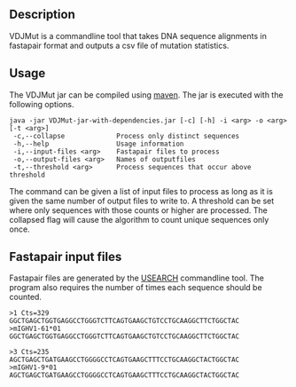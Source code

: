 Description
-----------
VDJMut is a commandline tool that takes DNA sequence alignments in fastapair format and outputs a csv file of mutation statistics.

Usage
----
The VDJMut jar can be compiled using [maven](https://maven.apache.org).
The jar is executed with the following options.


	java -jar VDJMut-jar-with-dependencies.jar [-c] [-h] -i <arg> -o <arg> [-t <arg>]
	 -c,--collapse             Process only distinct sequences
	 -h,--help                 Usage information
	 -i,--input-files <arg>    Fastapair files to process
	 -o,--output-files <arg>   Names of outputfiles
	 -t,--threshold <arg>      Process sequences that occur above threshold
 
The command can be given a list of input files to process as long as it is given the same number of output files to write to.
A threshold can be set where only sequences with those counts or higher are processed.
The collapsed flag will cause the algorithm to count unique sequences only once.

Fastapair input files 
---------------
Fastapair files are generated by the [USEARCH](http://www.drive5.com/usearch/) commandline tool.
The program also requires the number of times each sequence should be counted.

    >1 Cts=329
    GGCTGAGCTGGTGAGGCCTGGGTCTTCAGTGAAGCTGTCCTGCAAGGCTTCTGGCTAC
    >mIGHV1-61*01
    GGCTGAGCTGGTGAGGCCTGGGTCTTCAGTGAAGCTGTCCTGCAAGGCTTCTGGCTAC
    
    >3 Cts=235 
    AGCTGAGCTGATGAAGCCTGGGGCCTCAGTGAAGCTTTCCTGCAAGGCTACTGGCTAC
    >mIGHV1-9*01
    AGCTGAGCTGATGAAGCCTGGGGCCTCAGTGAAGCTTTCCTGCAAGGCTACTGGCTAC
 

